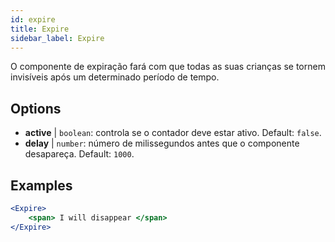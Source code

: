 ```yaml
---
id: expire 
title: Expire
sidebar_label: Expire
---
```


O componente de expiração fará com que todas as suas crianças se tornem invisíveis após um determinado período de tempo.

## Options

* __active__ | `boolean`: controla se o contador deve estar ativo. Default: `false`.
* __delay__ | `number`: número de milissegundos antes que o componente desapareça. Default: `1000`.


## Examples

```jsx live
<Expire>
    <span> I will disappear </span>
</Expire>
```



